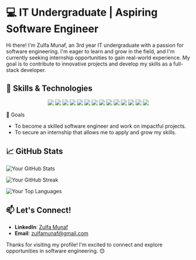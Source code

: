# 💻 IT Undergraduate | Aspiring Software Engineer

Hi there! I'm Zulfa Munaf, an 3rd year IT undergraduate with a passion for software engineering. I'm eager to learn and grow in the field, and I'm currently seeking internship opportunities to gain real-world experience. My goal is to contribute to innovative projects and develop my skills as a full-stack developer.

## 🚀 Skills & Technologies
<p align="center">
  <img src="https://img.shields.io/badge/-HTML5-E34F26?style=flat-square&logo=html5&logoColor=white" />
  <img src="https://img.shields.io/badge/-CSS3-1572B6?style=flat-square&logo=css3&logoColor=white" />
  <img src="https://img.shields.io/badge/-JavaScript-F7DF1E?style=flat-square&logo=javascript&logoColor=black" />
  <img src="https://img.shields.io/badge/-Java-007396?style=flat-square&logo=java&logoColor=white" />
  <img src="https://img.shields.io/badge/-C-A8B9CC?style=flat-square&logo=c&logoColor=white" />
  <img src="https://img.shields.io/badge/-React-61DAFB?style=flat-square&logo=react&logoColor=black" />
  <img src="https://img.shields.io/badge/-React%20Native-61DAFB?style=flat-square&logo=react&logoColor=black" />
  <img src="https://img.shields.io/badge/-Spring%20Boot-6DB33F?style=flat-square&logo=spring-boot&logoColor=white" />
  <img src="https://img.shields.io/badge/-MySQL-4479A1?style=flat-square&logo=mysql&logoColor=white" />
  <img src="https://img.shields.io/badge/-MSSQL-CC2927?style=flat-square&logo=microsoft-sql-server&logoColor=white" />
  <img src="https://img.shields.io/badge/-MongoDB-47A248?style=flat-square&logo=mongodb&logoColor=white" />
  <img src="https://img.shields.io/badge/-Git-F05032?style=flat-square&logo=git&logoColor=white" />
  <img src="https://img.shields.io/badge/-GitHub-181717?style=flat-square&logo=github&logoColor=white" />
  <img src="https://img.shields.io/badge/-VS%20Code-007ACC?style=flat-square&logo=visual-studio-code&logoColor=white" />
</p


## 🎯 Goals

- To become a skilled software engineer and work on impactful projects.
- To secure an internship that allows me to apply and grow my skills.

## 📈 GitHub Stats

![Your GitHub Stats](https://github-readme-stats.vercel.app/api?username=ZulfaTh&show_icons=true&hide_border=true&count_private=true&theme=radical)

![Your GitHub Streak](https://github-readme-streak-stats.herokuapp.com/?user=ZulfaTh&theme=radical&hide_border=true)

![Your Top Languages](https://github-readme-stats.vercel.app/api/top-langs/?username=ZulfaTh&layout=compact&theme=radical&hide_border=true)

## 📫 Let's Connect!

- **LinkedIn**: [Zulfa Munaf](www.linkedin.com/in/zulfamunaf)
- **Email**: [zulfamunaf@gmail.com](mailto:zulfamunaf@gmail.com)

Thanks for visiting my profile! I'm excited to connect and explore opportunities in software engineering. 😊
